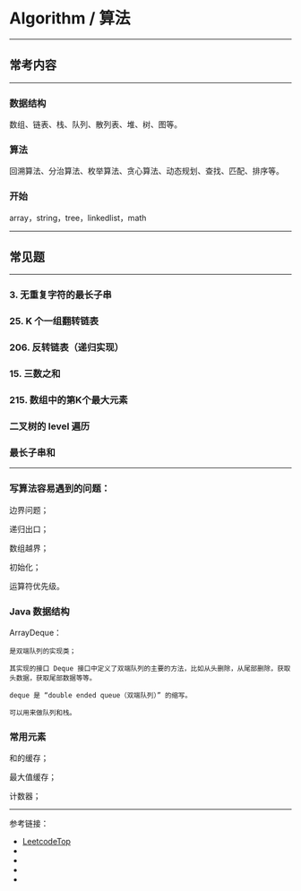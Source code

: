 # Algorithm / 算法

---

## 常考内容

---

### 数据结构

数组、链表、栈、队列、散列表、堆、树、图等。

### 算法

回溯算法、分治算法、枚举算法、贪心算法、动态规划、查找、匹配、排序等。

### 开始

array，string，tree，linkedlist，math

---

## 常见题

---

### 3. 无重复字符的最长子串

### 25. K 个一组翻转链表

### 206. 反转链表（递归实现）

### 15. 三数之和

### 215. 数组中的第K个最大元素

###

###

### 二叉树的 level 遍历

### 最长子串和

---

### 写算法容易遇到的问题：

边界问题；

递归出口；

数组越界；

初始化；

运算符优先级。

### Java 数据结构

ArrayDeque：

    是双端队列的实现类；
    
    其实现的接口 Deque 接口中定义了双端队列的主要的方法，比如从头删除，从尾部删除，获取头数据，获取尾部数据等等。
    
    deque 是 “double ended queue（双端队列）” 的缩写。
    
    可以用来做队列和栈。

### 常用元素

和的缓存；

最大值缓存；

计数器；








---

参考链接：

- [LeetcodeTop](https://github.com/afatcoder/LeetcodeTop)
- []()
- []()
- []()
- []()



